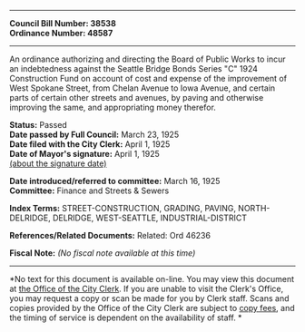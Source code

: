 * * * * *  
  
**Council Bill Number: [](#h0)[](#h2)38538**   
**Ordinance Number: 48587**  
  
* * * * *  
  
An ordinance authorizing and directing the Board of Public Works to incur an indebtedness against the Seattle Bridge Bonds Series "C" 1924 Construction Fund on account of cost and expense of the improvement of West Spokane Street, from Chelan Avenue to Iowa Avenue, and certain parts of certain other streets and avenues, by paving and otherwise improving the same, and appropriating money therefor.  
  
**Status:** Passed   
**Date passed by Full Council:** March 23, 1925   
**Date filed with the City Clerk:** April 1, 1925   
**Date of Mayor's signature:** April 1, 1925   
[(about the signature date)](/~public/approvaldate.htm)   
  
  
**Date introduced/referred to committee:** March 16, 1925   
**Committee:** Finance and Streets & Sewers   
  
**Index Terms:** STREET-CONSTRUCTION, GRADING, PAVING, NORTH-DELRIDGE, DELRIDGE, WEST-SEATTLE, INDUSTRIAL-DISTRICT  
  
**References/Related Documents:** Related: Ord 46236  
  
**Fiscal Note:** *(No fiscal note available at this time)*  
  
* * * * *  
  
*No text for this document is available on-line. You may view this document at [the Office of the City Clerk](http://www.seattle.gov/leg/clerk/contactUs.htm). If you are unable to visit the Clerk's Office, you may request a copy or scan be made for you by Clerk staff. Scans and copies provided by the Office of the City Clerk are subject to [copy fees](http://clerk.seattle.gov/~public/clerkfees.htm), and the timing of service is dependent on the availability of staff. *  
  
  
